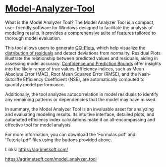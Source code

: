 # <a href="https://agrimetsoft.com/model_analyzer_tool">Model-Analyzer-Tool</a>
What is the Model Analyzer Tool?
The Model Analyzer Tool is a compact, user-friendly software for Windows designed to facilitate the analysis of modeling results. It provides a comprehensive suite of features tailored to thorough model evaluation.

This tool allows users to generate <a href="https://agrimetsoft.com/faq/What_is_QQ_Plot">QQ-Plots</a>, which help visualize the <a href="https://agrimetsoft.com/model_analyzer_tool">distribution of residuals</a> and detect deviations from normality. Residual Plots illustrate the relationship between predicted values and residuals, aiding in assessing model accuracy. <a href="https://agrimetsoft.com/faq/What_is_Confidence_Bound_in_Modeling">Confidence and Prediction Bounds</a> offer insights into the likely range of true values. Efficiency indices, such as Mean Absolute Error (MAE), Root Mean Squared Error (RMSE), and the Nash-Sutcliffe Efficiency Coefficient (NSE), are automatically computed to quantify model performance.

Additionally, the tool analyzes autocorrelation in model residuals to identify any remaining patterns or dependencies that the model may have missed.

In summary, the Model Analyzer Tool is an invaluable asset for analyzing and evaluating modeling results. Its intuitive interface, detailed plots, and automated efficiency index calculations make it an all-encompassing and effective tool for model analysis.

For more information, you can download the 'Formulas.pdf' and 'Tutorial.pdf' files using the buttons provided above.

Links:
https://agrimetsoft.com/

https://agrimetsoft.com/model_analyzer_tool 
